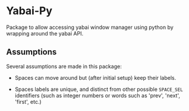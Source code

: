 # Yabai-Py

Package to allow accessing yabai window manager using python by wrapping around the yabai API.

## Assumptions

Several assumptions are made in this package:

- Spaces can move around but (after initial setup) keep their labels.

- Spaces labels are unique, and distinct from other possible `SPACE_SEL` identifiers (such as integer numbers or words such as 'prev', 'next', 'first', etc.)
